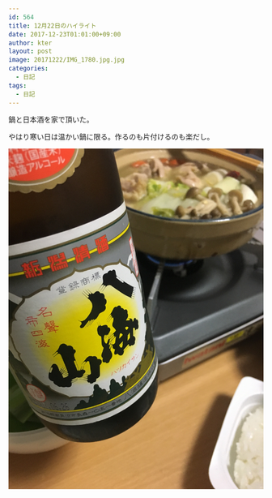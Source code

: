 ```yaml
---
id: 564
title: 12月22日のハイライト
date: 2017-12-23T01:01:00+09:00
author: kter
layout: post
image: 20171222/IMG_1780.jpg.jpg
categories:
  - 日記
tags:
  - 日記
---
```


鍋と日本酒を家で頂いた。

やはり寒い日は温かい鍋に限る。作るのも片付けるのも楽だし。

![]( /assets/img/20171222/IMG_1780.jpg )

